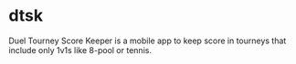 # dtsk
Duel Tourney Score Keeper is a mobile app to keep score in tourneys that include only 1v1s like 8-pool or tennis.
